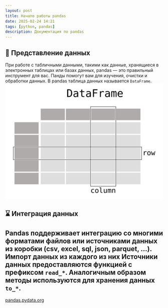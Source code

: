 ```yaml
---
layout: post
title: Начало работы pandas
date: 2025-02-24 14:21
tags: [python, pandas]
description: Документация по pandas
---
```

## :ghost: Представление данных
При работе с табличными данными, такими как данные, хранящиеся в электронных таблицах или базах данных, pandas — это правильный инструмент для вас. Панды помогут вам для изучения, очистки и обработки данных. В pandas таблица данных называется `DataFrame`.  
<img src='../assets/img/01_table_dataframe.svg' alt='svg error' />

## :hourglass: Интеграция данных
Pandas поддерживает интеграцию со многими форматами файлов или источниками данных из коробки (csv, excel, sql, json, parquet, ...). Импорт данных из каждого из них Источники данных предоставляются функцией с префиксом `read_*`. Аналогичным образом методы используются для хранения данных `to_*`.
---

[pandas.pydata.org](https://pandas.pydata.org/)
